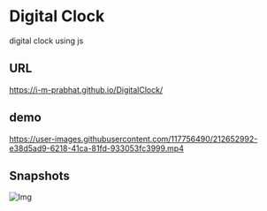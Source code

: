 # Digital Clock

digital clock using js

## URL

https://i-m-prabhat.github.io/DigitalClock/

## demo

<https://user-images.githubusercontent.com/117756490/212652992-e38d5ad9-6218-41ca-81fd-933053fc3999.mp4>

## Snapshots

![Img](https://user-images.githubusercontent.com/117756490/212653086-7d63aaca-0b1c-4048-9cd0-d82ff27bb4b5.png)
